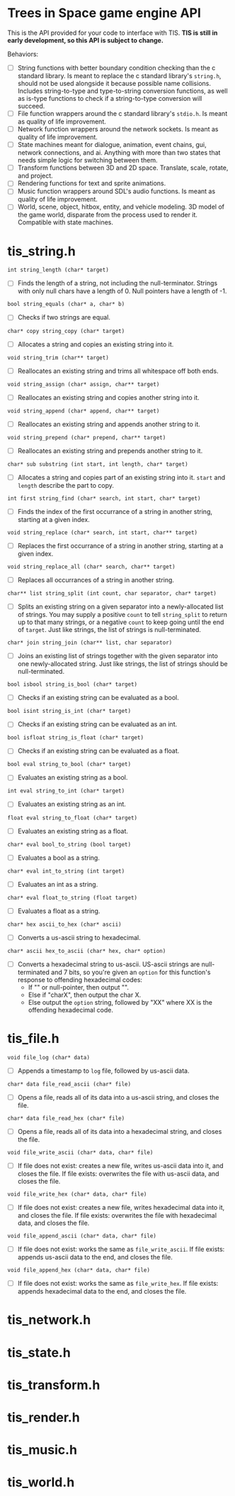 # Trees in Space game engine API

This is the API provided for your code to interface with TIS.
**TIS is still in early development, so this API is subject to change.**

Behaviors:
- [ ] String functions with better boundary condition checking than the c 
standard library. Is meant to replace the c standard library's `string.h`, 
should not be used alongside it because possible name collisions. Includes 
string-to-type and type-to-string conversion functions, as well as is-type
functions to check if a string-to-type conversion will succeed.
- [ ] File function wrappers around the c standard library's `stdio.h`.
Is meant as quality of life improvement.
- [ ] Network function wrappers around the network sockets. Is meant as quality 
of life improvement.
- [ ] State machines meant for dialogue, animation, event chains, gui, network 
connections, and ai. Anything with more than two states that needs simple logic 
for switching between them.
- [ ] Transform functions between 3D and 2D space. Translate, scale, rotate, 
and project.
- [ ] Rendering functions for text and sprite animations.
- [ ] Music function wrappers around SDL's audio functions. Is meant as quality 
of life improvement.
- [ ] World, scene, object, hitbox, entity, and vehicle modeling. 3D model of 
the game world, disparate from the process used to render it. Compatible with
state machines.

# tis_string.h

`int string_length (char* target)`
- [ ] Finds the length of a string, not including the null-terminator. Strings 
with only null chars have a length of 0. Null pointers have a length of -1.

`bool string_equals (char* a, char* b)`
- [ ] Checks if two strings are equal.

`char* copy string_copy (char* target)`
- [ ] Allocates a string and copies an existing string into it.

`void string_trim (char** target)`
- [ ] Reallocates an existing string and trims all whitespace off both ends.

`void string_assign (char* assign, char** target)`
- [ ] Reallocates an existing string and copies another string into it.

`void string_append (char* append, char** target)`
- [ ] Reallocates an existing string and appends another string to it.

`void string_prepend (char* prepend, char** target)`
- [ ] Reallocates an existing string and prepends another string to it.

`char* sub substring (int start, int length, char* target)`
- [ ] Allocates a string and copies part of an existing string into it. `start` 
and `length` describe the part to copy.

`int first string_find (char* search, int start, char* target)`
- [ ] Finds the index of the first occurrance of a string in another string, 
starting at a given index.

`void string_replace (char* search, int start, char** target)`
- [ ] Replaces the first occurrance of a string in another string, starting at 
a given index.

`void string_replace_all (char* search, char** target)`
- [ ] Replaces all occurrances of a string in another string.

`char** list string_split (int count, char separator, char* target)`
- [ ] Splits an existing string on a given separator into a newly-allocated 
list of strings. You may supply a positive `count` to tell `string_split` to 
return up to that many strings, or a negative `count` to keep going until the 
end of `target`. Just like strings, the list of strings is null-terminated.

`char* join string_join (char** list, char separator)`
- [ ] Joins an existing list of strings together with the given separator into 
one newly-allocated string. Just like strings, the list of strings should be 
null-terminated.

`bool isbool string_is_bool (char* target)`
- [ ] Checks if an existing string can be evaluated as a bool.

`bool isint string_is_int (char* target)`
- [ ] Checks if an existing string can be evaluated as an int.

`bool isfloat string_is_float (char* target)`
- [ ] Checks if an existing string can be evaluated as a float.

`bool eval string_to_bool (char* target)`
- [ ] Evaluates an existing string as a bool.

`int eval string_to_int (char* target)`
- [ ] Evaluates an existing string as an int.

`float eval string_to_float (char* target)`
- [ ] Evaluates an existing string as a float.

`char* eval bool_to_string (bool target)`
- [ ] Evaluates a bool as a string.

`char* eval int_to_string (int target)`
- [ ] Evaluates an int as a string.

`char* eval float_to_string (float target)`
- [ ] Evaluates a float as a string.

`char* hex ascii_to_hex (char* ascii)`
- [ ] Converts a us-ascii string to hexadecimal.

`char* ascii hex_to_ascii (char* hex, char* option)`
- [ ] Converts a hexadecimal string to us-ascii. US-ascii strings are 
null-terminated and 7 bits, so you're given an `option` for this function's 
response to offending hexadecimal codes:
	- If "" or null-pointer, then output "".
	- Else if "charX", then output the char X.
	- Else output the `option` string, followed by "XX" where XX is the 
	offending hexadecimal code.

# tis_file.h

`void file_log (char* data)`
- [ ] Appends a timestamp to `log` file, followed by us-ascii data.

`char* data file_read_ascii (char* file)`
- [ ] Opens a file, reads all of its data into a us-ascii string, and closes 
the file.

`char* data file_read_hex (char* file)`
- [ ] Opens a file, reads all of its data into a hexadecimal string, and closes 
the file.

`void file_write_ascii (char* data, char* file)`
- [ ] If file does not exist: creates a new file, writes us-ascii data into 
it, and closes the file. If file exists: overwrites the file with us-ascii 
data, and closes the file.

`void file_write_hex (char* data, char* file)`
- [ ] If file does not exist: creates a new file, writes hexadecimal data into 
it, and closes the file. If file exists: overwrites the file with hexadecimal 
data, and closes the file.

`void file_append_ascii (char* data, char* file)`
- [ ] If file does not exist: works the same as `file_write_ascii`. If file 
exists: appends us-ascii data to the end, and closes the file.

`void file_append_hex (char* data, char* file)`
- [ ] If file does not exist: works the same as `file_write_hex`. If file 
exists: appends hexadecimal data to the end, and closes the file.

# tis_network.h

# tis_state.h

# tis_transform.h

# tis_render.h

# tis_music.h

# tis_world.h


